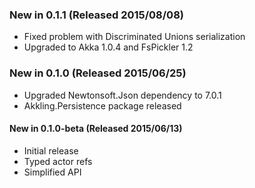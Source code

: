 ### New in 0.1.1 (Released 2015/08/08)
* Fixed problem with Discriminated Unions serialization
* Upgraded to Akka 1.0.4 and FsPickler 1.2

### New in 0.1.0 (Released 2015/06/25)
* Upgraded Newtonsoft.Json dependency to 7.0.1
* Akkling.Persistence package released

#### New in 0.1.0-beta (Released 2015/06/13)
* Initial release
* Typed actor refs
* Simplified API